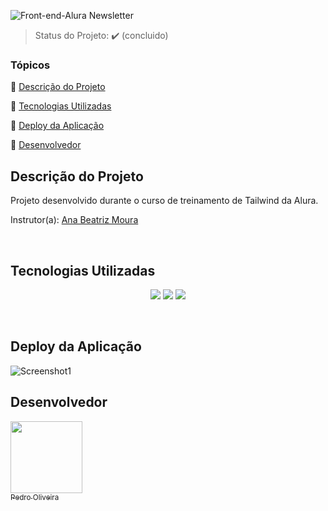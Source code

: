 ![Front-end-Alura Newsletter](https://github.com/pedrofillipes/alura-newsletter/assets/117683583/ca0e61b5-f258-4df2-9b6b-8dd4fd86e3b2)
<br>

> Status do Projeto: :heavy_check_mark: (concluido)

### Tópicos 

:small_blue_diamond: [Descrição do Projeto](#descrição-do-projeto)

:small_blue_diamond: [Tecnologias Utilizadas](#tecnologias-utilizadas)

:small_blue_diamond: [Deploy da Aplicação](#deploy-da-aplicação)

:small_blue_diamond: [Desenvolvedor](#desenvolvedor)

## Descrição do Projeto

<p align="justify">
  Projeto desenvolvido durante o curso de treinamento de Tailwind da Alura.
  
  Instrutor(a): [Ana Beatriz Moura](https://github.com/beatrizmouradev)
</p>
<br>

## Tecnologias Utilizadas

<p align="center">
  <img src="https://img.shields.io/badge/HTML5-E34F26?style=for-the-badge&logo=html5&logoColor=white">
  <img src="https://img.shields.io/badge/CSS3-1572B6?style=for-the-badge&logo=css3&logoColor=white">
  <img src="https://img.shields.io/badge/Tailwind_CSS-38B2AC?style=for-the-badge&logo=tailwind-css&logoColor=white">
</p>
<br>

## Deploy da Aplicação

![Screenshot1](https://github.com/pedrofillipes/alura-newsletter/assets/117683583/8b26cfb1-f7d6-43dd-97ee-65cfd3ac0dfe)


## Desenvolvedor

[<img src="https://avatars.githubusercontent.com/u/117683583?s=400&u=a7f42af702bd8c10f87f21347a0c0530fe083b8e&v=4" width=115><br><sub>  Pedro Oliveira</sub>](https://github.com/pedrofillipes)

